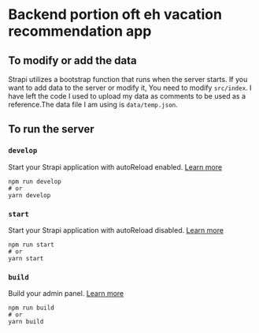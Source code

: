 # Backend portion oft eh vacation recommendation app

## To modify or add the data
Strapi utilizes a bootstrap function that runs when the server starts. If you want to add data to the server or modify it, You need to modify `src/index`.
I have left the code I used to upload my data as comments to be used as a reference.The data file I am using is `data/temp.json`.

## To run the server

### `develop`

Start your Strapi application with autoReload enabled. [Learn more](https://docs.strapi.io/developer-docs/latest/developer-resources/cli/CLI.html#strapi-develop)

```
npm run develop
# or
yarn develop
```

### `start`

Start your Strapi application with autoReload disabled. [Learn more](https://docs.strapi.io/developer-docs/latest/developer-resources/cli/CLI.html#strapi-start)

```
npm run start
# or
yarn start
```

### `build`

Build your admin panel. [Learn more](https://docs.strapi.io/developer-docs/latest/developer-resources/cli/CLI.html#strapi-build)

```
npm run build
# or
yarn build
```
